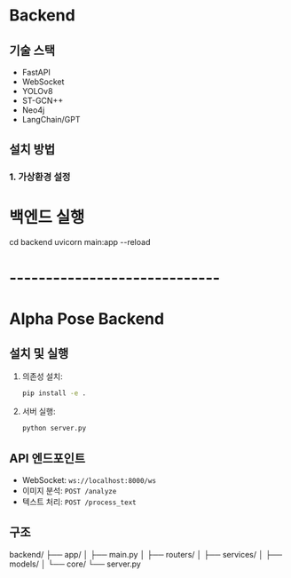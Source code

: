 # Backend

## 기술 스택
- FastAPI
- WebSocket
- YOLOv8
- ST-GCN++
- Neo4j
- LangChain/GPT

## 설치 방법

### 1. 가상환경 설정


# 백엔드 실행
cd backend
uvicorn main:app --reload

# -----------------------------
# Alpha Pose Backend

## 설치 및 실행
1. 의존성 설치:
   ```bash
   pip install -e .
   ```

2. 서버 실행:
   ```bash
   python server.py
   ```

## API 엔드포인트
- WebSocket: `ws://localhost:8000/ws`
- 이미지 분석: `POST /analyze`
- 텍스트 처리: `POST /process_text`

## 구조
backend/
├── app/
│ ├── main.py
│ ├── routers/
│ ├── services/
│ ├── models/
│ └── core/
└── server.py